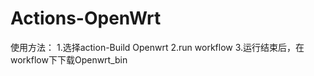 # Actions-OpenWrt



使用方法：
1.选择action-Build Openwrt
2.run workflow
3.运行结束后，在workflow下下载Openwrt_bin


